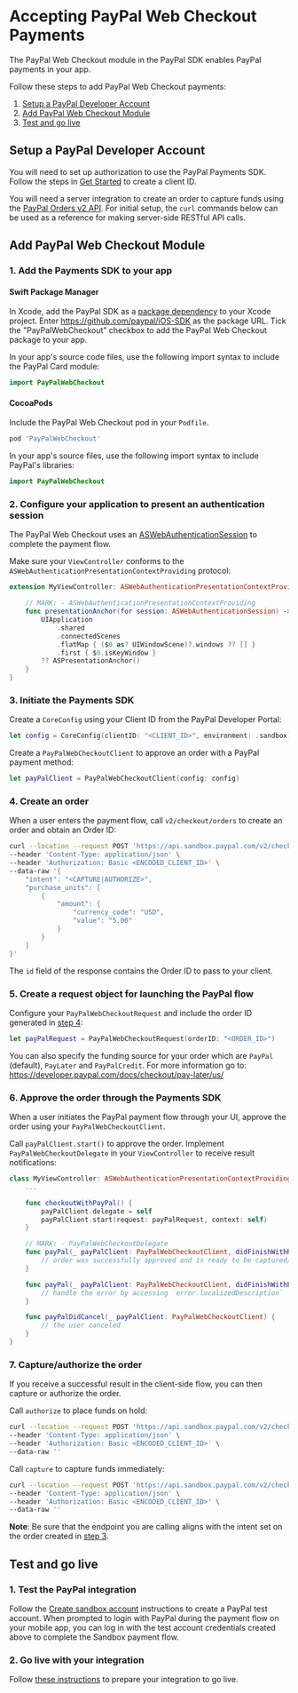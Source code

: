 
# Accepting PayPal Web Checkout Payments

The PayPal Web Checkout module in the PayPal SDK enables PayPal payments in your app.

Follow these steps to add PayPal Web Checkout payments:

1. [Setup a PayPal Developer Account](#setup-a-paypal-developer-account)
1. [Add PayPal Web Checkout Module](#add-paypal-web-checkout-module)
1. [Test and go live](#test-and-go-live)

## Setup a PayPal Developer Account

You will need to set up authorization to use the PayPal Payments SDK. 
Follow the steps in [Get Started](https://developer.paypal.com/api/rest/#link-getstarted) to create a client ID. 

You will need a server integration to create an order to capture funds using the [PayPal Orders v2 API](https://developer.paypal.com/docs/api/orders/v2). 
For initial setup, the `curl` commands below can be used as a reference for making server-side RESTful API calls.

## Add PayPal Web Checkout Module

### 1. Add the Payments SDK  to your app

#### Swift Package Manager

In Xcode, add the PayPal SDK as a [package dependency](https://developer.apple.com/documentation/swift_packages/adding_package_dependencies_to_your_app) to your Xcode project. Enter https://github.com/paypal/iOS-SDK as the package URL. Tick the "PayPalWebCheckout" checkbox to add the PayPal Web Checkout package to your app.

In your app's source code files, use the following import syntax to include the PayPal Card module:

```swift
import PayPalWebCheckout
```

#### CocoaPods

Include the PayPal Web Checkout pod in your `Podfile`.

```ruby
pod 'PayPalWebCheckout'
```

In your app's source files, use the following import syntax to include PayPal's libraries:

```swift
import PayPalWebCheckout
```

### 2. Configure your application to present an authentication session

The PayPal Web Checkout uses an [ASWebAuthenticationSession](https://developer.apple.com/documentation/authenticationservices/aswebauthenticationsession) to complete the payment flow.

Make sure your `ViewController` conforms to the `ASWebAuthenticationPresentationContextProviding` protocol:

```swift
extension MyViewController: ASWebAuthenticationPresentationContextProviding {

    // MARK: - ASWebAuthenticationPresentationContextProviding
    func presentationAnchor(for session: ASWebAuthenticationSession) -> ASPresentationAnchor {
        UIApplication
            .shared
            .connectedScenes
            .flatMap { ($0 as? UIWindowScene)?.windows ?? [] }
            .first { $0.isKeyWindow }
        ?? ASPresentationAnchor()
    }
}
```

### 3. Initiate the Payments SDK

Create a `CoreConfig` using your Client ID from the PayPal Developer Portal:

```swift
let config = CoreConfig(clientID: "<CLIENT_ID>", environment: .sandbox)
```

Create a `PayPalWebCheckoutClient` to approve an order with a PayPal payment method:

```swift
let payPalClient = PayPalWebCheckoutClient(config: config)
```

### 4. Create an order

When a user enters the payment flow, call `v2/checkout/orders` to create an order and obtain an Order ID:

```bash
curl --location --request POST 'https://api.sandbox.paypal.com/v2/checkout/orders/' \
--header 'Content-Type: application/json' \
--header 'Authorization: Basic <ENCODED_CLIENT_ID>' \
--data-raw '{
    "intent": "<CAPTURE|AUTHORIZE>",
    "purchase_units": [
        {
            "amount": {
                "currency_code": "USD",
                "value": "5.00"
            }
        }
    ]
}'
```

The `id` field of the response contains the Order ID to pass to your client.

### 5. Create a request object for launching the PayPal flow

Configure your `PayPalWebCheckoutRequest` and include the order ID generated in [step 4](#4-create-an-order):

```swift
let payPalRequest = PayPalWebCheckoutRequest(orderID: "<ORDER_ID>")
```

You can also specify the funding source for your order which are `PayPal` (default), `PayLater` and `PayPalCredit`.
For more information go to: https://developer.paypal.com/docs/checkout/pay-later/us/

### 6. Approve the order through the Payments SDK

When a user initiates the PayPal payment flow through your UI, approve the order using your `PayPalWebCheckoutClient`.

Call `payPalClient.start()` to approve the order. Implement `PayPalWebCheckoutDelegate` in your `ViewController` to receive result notifications:

```swift
class MyViewController: ASWebAuthenticationPresentationContextProviding, PayPalWebCheckoutDelegate {
    ...

    func checkoutWithPayPal() {
        payPalClient.delegate = self
        payPalClient.start(request: payPalRequest, context: self)
    }

    // MARK: - PayPalWebCheckoutDelegate
    func payPal(_ payPalClient: PayPalWebCheckoutClient, didFinishWithResult result: PayPalWebCheckoutResult) {
        // order was successfully approved and is ready to be captured/authorized (see step 7)
    }

    func payPal(_ payPalClient: PayPalWebCheckoutClient, didFinishWithError error: CoreSDKError) {
        // handle the error by accessing `error.localizedDescription`
    }

    func payPalDidCancel(_ payPalClient: PayPalWebCheckoutClient) {
        // the user canceled
    }
}
```

### 7. Capture/authorize the order

If you receive a successful result in the client-side flow, you can then capture or authorize the order. 

Call `authorize` to place funds on hold:

```bash
curl --location --request POST 'https://api.sandbox.paypal.com/v2/checkout/orders/<ORDER_ID>/authorize' \
--header 'Content-Type: application/json' \
--header 'Authorization: Basic <ENCODED_CLIENT_ID>' \
--data-raw ''
```

Call `capture` to capture funds immediately:

```bash
curl --location --request POST 'https://api.sandbox.paypal.com/v2/checkout/orders/<ORDER_ID>/capture' \
--header 'Content-Type: application/json' \
--header 'Authorization: Basic <ENCODED_CLIENT_ID>' \
--data-raw ''
```

**Note**: Be sure that the endpoint you are calling aligns with the intent set on the order created in [step 3](#3-initiate-the-payments-sdk).

## Test and go live

### 1. Test the PayPal integration

Follow the [Create sandbox account](https://developer.paypal.com/api/rest/#link-createsandboxaccounts) instructions to create a PayPal test account.
When prompted to login with PayPal during the payment flow on your mobile app, you can log in with the test account credentials created above to complete the Sandbox payment flow. 

### 2. Go live with your integration

Follow [these instructions](https://developer.paypal.com/api/rest/production/) to prepare your integration to go live.
